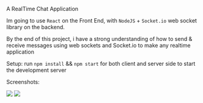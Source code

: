 A RealTime Chat Application

Im going to use `React` on the Front End, with `NodeJS` + `Socket.io` web socket library on the backend.

By the end of this project, i have a strong understanding of how to send & receive messages using web sockets and Socket.io to make any realtime application

Setup:
run `npm install` && `npm start` for both client and server side to start the development server

Screenshots:

<img src="https://i.imgur.com/d6PGYmR.png" />
<img src="https://i.imgur.com/D3Szws8.png" />
